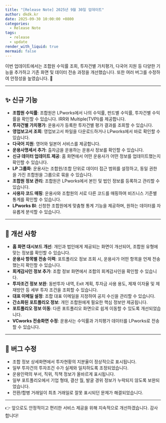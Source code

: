 ```yaml
---
title: "[Release Note] 2025년 9월 30일 업데이트"
author: dkdk.kr
date: 2025-09-30 10:00:00 +0800
categories:
  - Release Note
tags:
  - release
  - update
render_with_liquid: true
mermaid: false
---
```


이번 업데이트에서는 조합원 수익률 조회, 투자건별 가치평가, 다국어 지원 등 다양한 기능을 추가하고 기존 화면 및 데이터 전송 과정을 개선했습니다. 또한 여러 버그를 수정하여 안정성을 높였습니다. 🚀

---

## ✨ 신규 기능
- **조합원 수익률**: 조합원은 LPworks에서 나의 수익률, 펀드별 수익률, 투자건별 수익률을 확인할 수 있습니다. IRR와 Multiple(TVPI)를 제공합니다.  
- **투자건별 가치평가**: 운용사가 등록한 투자건별 평가 결과를 조회할 수 있습니다.  
- **영업보고서 조회**: 영업보고서 파일을 다운로드하거나 LPworks에서 바로 확인할 수 있습니다.  
- **다국어 지원**: 영어와 일본어 서비스를 제공합니다.  
- **운용사명세서 추가**: 출자금을 운용하는 운용사 정보를 확인할 수 있습니다.  
- **신규 데이터 업데이트 제공**: 홈 화면에서 어떤 운용사가 어떤 정보를 업데이트했는지 확인할 수 있습니다.  
- **LP 그룹화**: 운용사는 조합원/조합 단위로 데이터 접근 범위를 설정하고, 동일 권한을 가진 조합원을 그룹으로 묶을 수 있습니다.  
- **조합원 정보 관리**: 조합원은 LPworks에서 본인 및 법인 정보를 등록하고 관리할 수 있습니다.  
- **사용자 코드 매핑**: 운용사와 조합원의 서로 다른 코드를 매핑하여 비즈니스 기준별 통계를 확인할 수 있습니다.  
- **LPworks BI**: 신청한 조합원에게 맞춤형 통계 기능을 제공하며, 원하는 데이터를 자유롭게 분석할 수 있습니다.  

---

## 🔧 개선 사항
- **홈 화면 대시보드 개선**: 개인과 법인에게 제공되는 화면이 개선되어, 조합원 유형에 맞는 정보를 확인할 수 있습니다.  
- **운용사 항목별 전송 이력**: 포트폴리오 정보 조회 시, 운용사가 어떤 항목을 언제 전송했는지 확인할 수 있습니다.  
- **회계감사인 정보 추가**: 조합 정보 화면에서 조합의 회계감사인을 확인할 수 있습니다.  
- **투자조건 정보 보완**: 동반투자 내역, Exit 계획, 투자금 사용 용도, 제재 이자율 및 제재방안 등 세부 투자 조건을 조회할 수 있습니다.  
- **대표 이메일 설정**: 조합 대표 이메일을 지정하여 공지 수신을 관리할 수 있습니다.  
- **간소화된 포트폴리오 정보**: 개인 조합원에게 필요한 핵심 정보만 제공됩니다.  
- **포트폴리오 정보 이동**: 다른 포트폴리오 화면으로 쉽게 이동할 수 있도록 개선되었습니다.  
- **VCworks 전송화면 수정**: 운용사는 수익률과 가치평가 데이터를 LPworks로 전송할 수 있습니다.  

---

## 🐞 버그 수정
- 조합 정보 상세화면에서 투자현황의 지분율이 정상적으로 표시됩니다.  
- 일부 투자건의 투자조건 수가 실제와 일치하도록 조정되었습니다.  
- 운용인력의 부서, 직위, 직책 정보가 올바르게 표시됩니다.  
- 일부 포트폴리오에서 기업 형태, 결산 월, 발굴 경위 정보가 누락되지 않도록 보완되었습니다.  
- 전환/합병 거래일이 최초 거래일로 잘못 표시되던 문제가 해결되었습니다.  

---

👉 앞으로도 안정적이고 편리한 서비스 제공을 위해 지속적으로 개선하겠습니다. 감사합니다!
